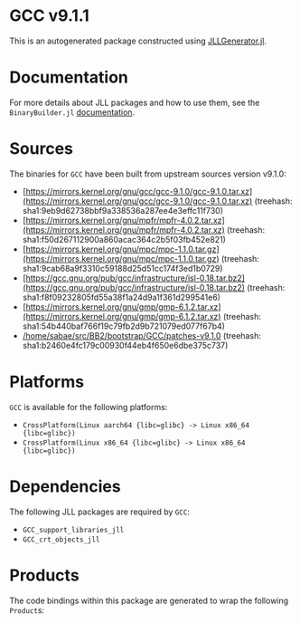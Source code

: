 # GCC v9.1.1
This is an autogenerated package constructed using [JLLGenerator.jl](https://github.com/JuliaPackaging/BinaryBuilder2.jl/tree/main/JLLGenerator.jl).

# Documentation
For more details about JLL packages and how to use them, see the `BinaryBuilder.jl` [documentation](https://docs.binarybuilder.org/stable/jll/).

# Sources
The binaries for `GCC` have been built from upstream sources version v9.1.0:

 - [https://mirrors.kernel.org/gnu/gcc/gcc-9.1.0/gcc-9.1.0.tar.xz](https://mirrors.kernel.org/gnu/gcc/gcc-9.1.0/gcc-9.1.0.tar.xz) (treehash: sha1:9eb9d62738bbf9a338536a287ee4e3effc11f730)
 - [https://mirrors.kernel.org/gnu/mpfr/mpfr-4.0.2.tar.xz](https://mirrors.kernel.org/gnu/mpfr/mpfr-4.0.2.tar.xz) (treehash: sha1:f50d267112900a860acac364c2b5f03fb452e821)
 - [https://mirrors.kernel.org/gnu/mpc/mpc-1.1.0.tar.gz](https://mirrors.kernel.org/gnu/mpc/mpc-1.1.0.tar.gz) (treehash: sha1:9cab68a9f3310c59188d25d51cc174f3ed1b0729)
 - [https://gcc.gnu.org/pub/gcc/infrastructure/isl-0.18.tar.bz2](https://gcc.gnu.org/pub/gcc/infrastructure/isl-0.18.tar.bz2) (treehash: sha1:f8f09232805fd55a38f1a24d9a1f361d299541e6)
 - [https://mirrors.kernel.org/gnu/gmp/gmp-6.1.2.tar.xz](https://mirrors.kernel.org/gnu/gmp/gmp-6.1.2.tar.xz) (treehash: sha1:54b440baf766f19c79fb2d9b721079ed077f67b4)
 - [/home/sabae/src/BB2/bootstrap/GCC/patches-v9.1.0](/home/sabae/src/BB2/bootstrap/GCC/patches-v9.1.0) (treehash: sha1:b2460e4fc179c00930f44eb4f650e6dbe375c737)
# Platforms

`GCC` is available for the following platforms:

 - `CrossPlatform(Linux aarch64 {libc=glibc} -> Linux x86_64 {libc=glibc})`
 - `CrossPlatform(Linux x86_64 {libc=glibc} -> Linux x86_64 {libc=glibc})`
# Dependencies
The following JLL packages are required by `GCC`:

 - `GCC_support_libraries_jll`
 - `GCC_crt_objects_jll`
# Products

The code bindings within this package are generated to wrap the following `Product`s:
<TODO>


